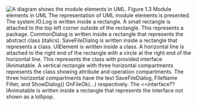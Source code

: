![A diagram shows the module elements in UML.](graphics/01fig03.jpg) Figure 1.3 Module elements in UML The representation of UML module elements is presented. The system.IO.Log is written inside a rectangle. A small rectangle is attached to the top left corner outside of the rectangle. This represents a package. CommonDialog is written inside a rectangle that represents the abstract class (italics). SaveFileDialog is written inside a rectangle that represents a class. UIElement is written inside a class. A horizontal line is attached to the right end of the rectangle with a circle at the right end of the horizontal line. This represents the class with provided interface IAnimatable. A vertical rectangle with three horizontal compartments represents the class showing attribute and operation compartments. The three horizontal compartments have the text SaveFileDialog, FileName Filter, and ShowDialog() OnFileOk(...) respectively. The <<interface?? IAnimatable is written inside a rectangle that represents the interface not shown as a lollipop.